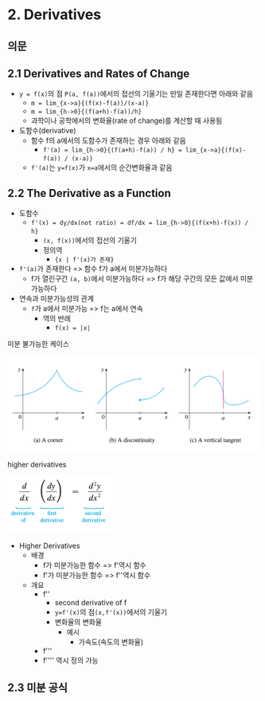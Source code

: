 # 2. Derivatives

## 의문

## 2.1 Derivatives and Rates of Change

- `y = f(x)`의 점 `P(a, f(a))`에서의 접선의 기울기는 만일 존재한다면 아래와 같음
  - `m = lim_{x->a}{(f(x)-f(a))/(x-a)}`
  - `m = lim_{h->0}{(f(a+h)-f(a))/h}`
  - 과학이나 공학에서의 변화율(rate of change)를 계산할 때 사용됨
- 도함수(derivative)
  - 함수 f의 a에서의 도함수가 존재하는 경우 아래와 같음
    - `f'(a) = lim_{h->0}{(f(a+h)-f(a)) / h} = lim_{x->a}{(f(x)-f(a)) / (x-a)}`
  - `f'(a)`는 `y=f(x)`가 `x=a`에서의 순간변화율과 같음

## 2.2 The Derivative as a Function

- 도함수
  - `f'(x) = dy/dx(not ratio) = df/dx = lim_{h->0}{(f(x+h)-f(x)) / h}`
    - `(x, f(x))`에서의 접선의 기울기
    - 정의역
      - `{x | f'(x)가 존재}`
- `f'(a)`가 존재한다 => 함수 f가 a에서 미분가능하다
  - f가 열린구간 `(a, b)`에서 미분가능하다 => f가 해당 구간의 모든 값에서 미분가능하다
- 연속과 미분가능성의 관계
  - `f`가 a에서 미분가능 => f는 a에서 연속
    - 역의 반례
      - `f(x) = |x|`

미분 불가능한 케이스

![](./images/ch2/fail_to_be_differentiable1.png)

higher derivatives

![](./images/ch2/higher_derivative1.png)

- Higher Derivatives
  - 배경
    - f가 미분가능한 함수 => f'역시 함수
    - f'가 미분가능한 함수 => f''역시 함수
  - 개요
    - f''
      - second derivative of f
      - `y=f'(x)`의 점`(x,f'(x))`에서의 기울기
      - 변화율의 변화율
        - 예시
          - 가속도(속도의 변화율)
    - f'''
    - f'''' 역시 정의 가능

## 2.3 미분 공식
